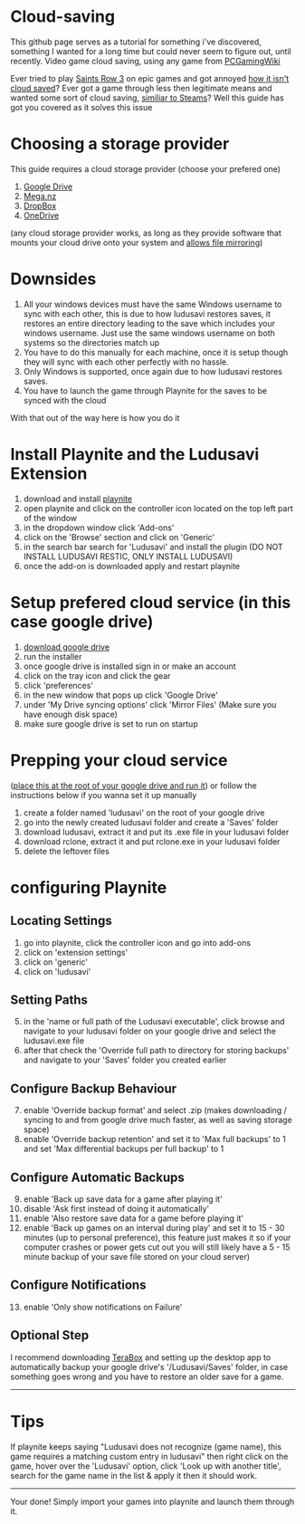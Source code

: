 # Cloud-saving

This github page serves as a tutorial for something i've discovered, something I wanted for a long time but could never seem to figure out, until recently.
Video game cloud saving, using any game from [PCGamingWiki](https://www.pcgamingwiki.com/)

Ever tried to play [Saints Row 3](https://www.pcgamingwiki.com/wiki/Saints_Row:_The_Third_Remastered#Save_game_cloud_syncing) on epic games and got annoyed [how it isn't cloud saved](https://www.reddit.com/r/SaintsRow/comments/wwrm0w/no_cloud_saving_on_epic/)? 
Ever got a game through less then legitimate means and wanted some sort of cloud saving, [similiar to Steams](https://help.steampowered.com/en/faqs/view/68D2-35AB-09A9-7678)?
Well this guide has got you covered as it solves this issue

# Choosing a storage provider
This guide requires a cloud storage provider (choose your prefered one)
1. [Google Drive](https://drive.google.com/)
2. [Mega.nz](https://mega.nz/)
3. [DropBox](https://www.dropbox.com/)
4. [OneDrive](https://onedrive.com/)

(any cloud storage provider works, as long as they provide software that mounts your cloud drive onto your system and [allows file mirroring](https://support.google.com/drive/answer/13401938?hl=en))

# Downsides
1. All your windows devices must have the same Windows username to sync with each other, this is due to how ludusavi restores saves, it restores an entire directory leading to the save which includes your windows username. Just use the same windows username on both systems so the directories match up
2. You have to do this manually for each machine, once it is setup though they will sync with each other perfectly with no hassle.
3. Only Windows is supported, once again due to how ludusavi restores saves.
4. You have to launch the game through Playnite for the saves to be synced with the cloud

With that out of the way here is how you do it

# Install Playnite and the Ludusavi Extension
1. download and install [playnite](https://playnite.link/)
2. open playnite and click on the controller icon located on the top left part of the window
3. in the dropdown window click 'Add-ons'
4. click on the 'Browse' section and click on 'Generic'
5. in the search bar search for 'Ludusavi' and install the plugin (DO NOT INSTALL LUDUSAVI RESTIC, ONLY INSTALL LUDUSAVI)
6. once the add-on is downloaded apply and restart playnite

# Setup prefered cloud service (in this case google drive)
1. [download google drive](https://www.google.com/drive/download/)
2. run the installer
3. once google drive is installed sign in or make an account
4. click on the tray icon and click the gear
5. click 'preferences'
6. in the new window that pops up click 'Google Drive'
7. under 'My Drive syncing options' click 'Mirror Files' (Make sure you have enough disk space)
8. make sure google drive is set to run on startup

# Prepping your cloud service 
([place this at the root of your google drive and run it](https://github.com/Smealm/Cloud-saving/blob/main/LudusaviQuickSetup.bat))
or follow the instructions below if you wanna set it up manually
1. create a folder named 'ludusavi' on the root of your google drive
2. go into the newly created ludusavi folder and create a 'Saves' folder
3. download ludusavi, extract it and put its .exe file in your ludusavi folder
4. download rclone, extract it and put rclone.exe in your ludusavi folder
5. delete the leftover files

# configuring Playnite
## Locating Settings
1. go into playnite, click the controller icon and go into add-ons
2. click on 'extension settings'
3. click on 'generic'
4. click on 'ludusavi'

## Setting Paths
5. in the 'name or full path of the Ludusavi executable', click browse and navigate to your ludusavi folder on your google drive and select the ludusavi.exe file
6. after that check the 'Override full path to directory for storing backups' and navigate to your 'Saves' folder you created earlier

## Configure Backup Behaviour
7. enable 'Override backup format' and select .zip (makes downloading / syncing to and from google drive much faster, as well as saving storage space)
8. enable 'Override backup retention' and set it to 'Max full backups' to 1 and set 'Max differential backups per full backup' to 1

## Configure Automatic Backups
9. enable 'Back up save data for a game after playing it' 
10. disable 'Ask first instead of doing it automatically'
11. enable 'Also restore save data for a game before playing it'
12. enable 'Back up games on an interval during play' and set it to 15 - 30 minutes (up to personal preference), this feature just makes it so if your computer crashes or power gets cut out you will still likely have a 5 - 15 minute backup of your save file stored on your cloud server)

## Configure Notifications
13. enable 'Only show notifications on Failure'

## Optional Step
I recommend downloading [TeraBox](https://www.terabox.com) and setting up the desktop app to automatically backup your google drive's '/Ludusavi/Saves' folder, in case something goes wrong and you have to restore an older save for a game.

---

# Tips 
If playnite keeps saying "Ludusavi does not recognize (game name), this game requires a matching custom entry in ludusavi" then right click on the game, hover over the 'Ludusavi' option, click 'Look up with another title', search for the game name in the list & apply it then it should work.

---

Your done! Simply import your games into playnite and launch them through it.
